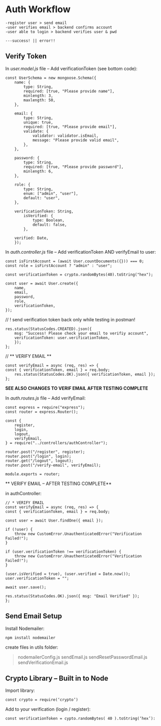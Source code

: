 # Auth Workflow #

	-register user > send email
	-user verifies email > backend confirms account
	-user able to login > backend verifies user & pwd
	
	---success! || error!!

## Verify Token #

In *user.model.js* file – Add verificationToken (see bottom code):

	const UserSchema = new mongoose.Schema({
		name: {
			type: String,
			required: [true, "Please provide name"],
			minlength: 3,
			maxlength: 50,
		},

		email: {
			type: String,
			unique: true,
			required: [true, "Please provide email"],
			validate: {
				validator: validator.isEmail,
				message: "Please provide valid email",
			},
		},

		password: {
			type: String,
			required: [true, "Please provide password"],
			minlength: 6,
		},

		role: {
			type: String,
			enum: ["admin", "user"],
			default: "user",
		},

		verificationToken: String,
			isVerified: {
				type: Boolean,
				default: false,
			},

		verified: Date,
		});

In *auth.controller.js* file – Add verificationToken AND verifyEmail to user:

	const isFirstAccount = (await User.countDocuments({})) === 0;
	const role = isFirstAccount ? "admin" : "user";

	const verificationToken = crypto.randomBytes(40).toString("hex");

	const user = await User.create({
		name,
		email,
		password,
		role,
		verificationToken,
	});

// ! send verification token back only while testing in postman!

	res.status(StatusCodes.CREATED).json({
		msg: "Success! Please check your email to verifiy account",
		verificationToken: user.verificationToken,
		});
	};

// ** VERIFY EMAIL **

	const verifyEmail = async (req, res) => {
	const { verificationToken, email } = req.body;
		res.status(StatusCodes.OK).json({ verificationToken, email });
	};

**SEE ALSO CHANGES TO VERIF EMAIL AFTER TESTING COMPLETE**

In *auth.routes.js* file – Add verifyEmail:

	const express = require("express");
	const router = express.Router();

	const {
		register,
		login,
		logout,
		verifyEmail,
	} = require("../controllers/authController");

	router.post("/register", register);
	router.post("/login", login);
	router.get("/logout", logout);
	router.post("/verify-email", verifyEmail);

	module.exports = router;

** VERIFY EMAIL – AFTER TESTING COMPLETE**

in authController:

	// * VERIFY EMAIL
	const verifyEmail = async (req, res) => {
	const { verificationToken, email } = req.body;

	const user = await User.findOne({ email });

	if (!user) {
		throw new CustomError.UnauthenticatedError("Verification Failed!");
	}

	if (user.verificationToken !== verificationToken) {
		throw new CustomError.UnauthenticatedError("Verification Failed!");
	}

	(user.isVerified = true), (user.verified = Date.now());
	user.verificationToken = "";

	await user.save();

	res.status(StatusCodes.OK).json({ msg: "Email Verified" });
	};

## Send Email Setup #

Install Nodemailer:

	npm install nodemailer

create files in utils folder:

> nodemailerConfig.js
> sendEmail.js
> sendResetPasswordEmail.js
> sendVerificationEmail.js

## Crypto Library – Built in to Node #

Import library:

	const crypto = require(‘crypto’)

Add to your verification (login / register):

	const verificationToken = cypto.randomBytes( 40 ).toString(‘hex’):